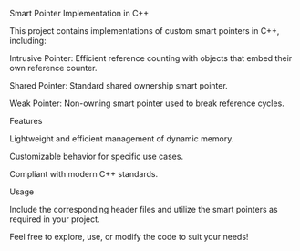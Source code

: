Smart Pointer Implementation in C++

This project contains implementations of custom smart pointers in C++, including:

Intrusive Pointer: Efficient reference counting with objects that embed their own reference counter.

Shared Pointer: Standard shared ownership smart pointer.

Weak Pointer: Non-owning smart pointer used to break reference cycles.

Features

Lightweight and efficient management of dynamic memory.

Customizable behavior for specific use cases.

Compliant with modern C++ standards.

Usage

Include the corresponding header files and utilize the smart pointers as required in your project.

Feel free to explore, use, or modify the code to suit your needs!
